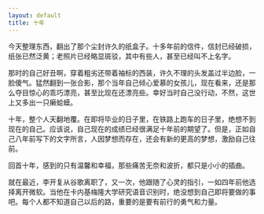 ```yaml
---
layout: default
title: 十年
---
```

今天整理东西，翻出了那个尘封许久的纸盒子。十多年前的信件，信封已经破损，纸张已然泛黄；老照片已经略显斑驳，其中有些人，甚至已经叫不上名字。

那时的自己好丑啊，穿着粗劣还带着袖标的西装，许久不理的头发盖过半边脸，一脸傻气。猛然翻到一张合影，那个当年自己倾心爱慕的女孩儿，现在看来，还是那么夺目惊心的乖巧漂亮，甚至比现在还漂亮些。幸好当时自己没行动，不然，这世上又多出一只癞蛤蟆。

十年，整个人天翻地覆。在即将毕业的日子里，在铁路上跑车的日子里，绝想不到现在的自己。应该说，自己现在的成绩已经很满足十年前的期望了。但是，正如自己八年前写下的文字所言，人因梦想而存在，还会有新的更高的梦想，激励自己往前。

回首十年，感到的只有温馨和幸福，那些痛苦无奈和波折，都只是小小的插曲。

就在最近，李开复从谷歌离职了，又一次，他跟随了心灵的指引，一如四年前他选择离开微软。当他在卡内基梅隆大学研究语音识别时，绝没想到自己即将要做的事吧。每个人都不知道自己以后的路，重要的是要有前行的勇气和力量。

